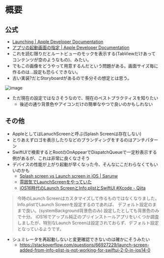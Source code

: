 # 概要
## 公式
- [Launching | Apple Developer Documentation](https://developer.apple.com/design/human-interface-guidelines/launching)
- [アプリの起動画面の指定 | Apple Developer Documentation](https://developer.apple.com/documentation/xcode/specifying-your-apps-launch-screen)
- これを読む限りだとルートビューのモックを表示する(TabViewだけあってコンテンツが空のようなもの)、みたい。
- でもこの画像をどうやって用意するんだという問題がある。画面サイズ毎に作るのは…設定も恐らくできない。
- 古い実装?だとStoryboardがあるので多分その想定とは思う。

![image](https://i.imgur.com/n5ASqVI.png)

- ただ現在の設定ではなさそうなので、現在のペストプラクティスを知りたい
  - 後述の通り背景色やアイコンだけの簡単なやつで良いのかもしれない

## その他

- AppleとしてはLanuchScreenと呼ぶ(Splash Screenは存在しない)
- とりあえずロゴを表示したりなどのブランディングをするのはアンチパターン
- SwiftUIで検索するとRootのOnAppearでDispatchQueueで一定秒表示する例があるが、これは非常に良くなさそう
- デバイスの性能が上がり起動が早くなった今、そんなにこだわらなくてもいいのかも
  - [Splash screen vs Launch screen in iOS | Sarunw](https://sarunw.com/posts/splash-screen-vs-launch-screen/)
  - [雰囲気でLaunchScreenをやっていた](https://zenn.dev/ryomm/articles/a9852f1b09b6b8)
  - [iOS16時代のLaunch ScreenとInfo.plistとSwiftUI #Xcode - Qiita](https://qiita.com/Hackenbacker/items/85c8f785c2df6f1f7534#%E8%83%8C%E6%99%AF%E8%89%B2%E3%81%AE%E8%A8%AD%E5%AE%9A)

>今時のLaunch Screenはカスタマイズして作るものではなくなりました。
>Info.plistでLaunch Screenを設定するのであれば、
>デフォルト設定のままで良い。(systemBackground背景色のみ)
>設定したとしても背景色のみで十分。
>iOS16でアップル純正のプリインストールアプリをいくつか調査しましたが、特別なLaunch Screenは設定されておらず、デフォルト設定となっているようです。

- シュミレータを再起動しないと変更確認できないのは確かにそうみたい
    - https://stackoverflow.com/questions/66927229/launch-screen-added-from-info-plist-is-not-working-for-swiftui-2-0-in-ios14-0
